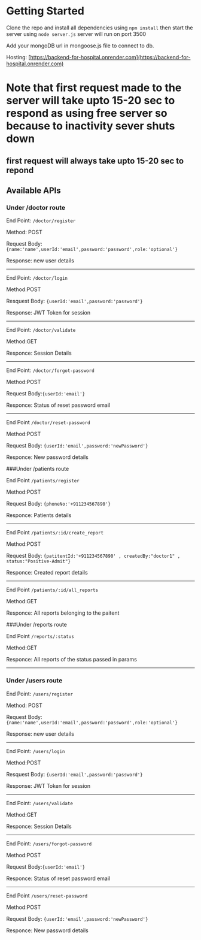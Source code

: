 # Getting Started

Clone the repo and install all dependencies using `npm install` then start the server using `node server.js` server will run on port 3500

Add your mongoDB url in mongoose.js file to connect to db.

Hosting: [https://backend-for-hospital.onrender.com](https://backend-for-hospital.onrender.com)

# Note that first request made to the server will take upto 15-20 sec to respond as using free server so because to inactivity sever shuts down

## first request will always take upto 15-20 sec to repond

## Available APIs

### Under /doctor route

End Point: `/doctor/register`

Method: POST

Request Body: ```{name:'name',userId:'email',password:'password',role:'optional'}```

Response: new user details

---

End Point: `/doctor/login`

Method:POST

Resquest Body: ```{userId:'email',password:'password'}```

Response: JWT Token for session

---

End Point: `/doctor/validate`

Method:GET

Responce: Session Details

---

End Point: `/doctor/forgot-password`

Method:POST

Request Body:```{userId:'email'}```

Responce: Status of reset password email

---

End Point `/doctor/reset-password`

Method:POST

Request Body: ```{userId:'email',password:'newPassword'}```

Responce: New password details

###Under /patients route

End Point `/patients/register`

Method:POST

Request Body: ```{phoneNo:'+911234567890'}```

Responce: Patients details

---

End Point `/patients/:id/create_report`

Method:POST

Request Body: ```{patitentId:'+911234567890' , createdBy:"doctor1" , status:"Positive-Admit"}```

Responce: Created report details

---

End Point `/patients/:id/all_reports`

Method:GET

Responce: All reports belonging to the paitent


###Under /reports route

End Point `/reports/:status`

Method:GET

Responce: All reports of the status passed in params

---

### Under /users route

End Point: `/users/register`

Method: POST

Request Body: ```{name:'name',userId:'email',password:'password',role:'optional'}```

Response: new user details

---

End Point: `/users/login`

Method:POST

Resquest Body: ```{userId:'email',password:'password'}```

Response: JWT Token for session

---

End Point: `/users/validate`

Method:GET

Responce: Session Details

---

End Point: `/users/forgot-password`

Method:POST

Request Body:```{userId:'email'}```

Responce: Status of reset password email

---

End Point `/users/reset-password`

Method:POST

Request Body: ```{userId:'email',password:'newPassword'}```

Responce: New password details

